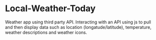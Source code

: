 # Local-Weather-Today
Weather app using third party API.
Interacting with an API using js to pull and then display data such as location (longatude/latitude), temperature, weather descriptions and weather icons. 
